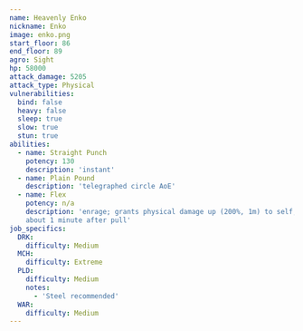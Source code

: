 ```yaml
---
name: Heavenly Enko
nickname: Enko
image: enko.png
start_floor: 86
end_floor: 89
agro: Sight
hp: 58000
attack_damage: 5205
attack_type: Physical
vulnerabilities:
  bind: false
  heavy: false
  sleep: true
  slow: true
  stun: true
abilities:
  - name: Straight Punch
    potency: 130
    description: 'instant'
  - name: Plain Pound
    description: 'telegraphed circle AoE'
  - name: Flex
    potency: n/a
    description: 'enrage; grants physical damage up (200%, 1m) to self; used
    about 1 minute after pull'
job_specifics:
  DRK:
    difficulty: Medium
  MCH:
    difficulty: Extreme
  PLD:
    difficulty: Medium
    notes:
      - 'Steel recommended'
  WAR:
    difficulty: Medium
---
```

